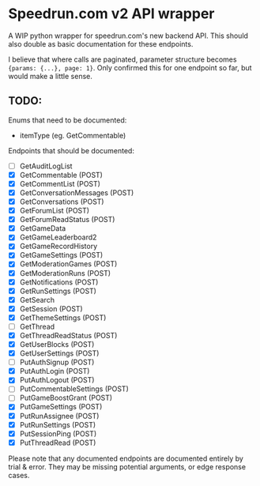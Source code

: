# Speedrun.com v2 API wrapper

A WIP python wrapper for speedrun.com's new backend API. This should also double as basic documentation for these endpoints.

I believe that where calls are paginated, parameter structure becomes `{params: {...}, page: 1}`. Only confirmed this for one endpoint so far, but would make a little sense.

## TODO:
Enums that need to be documented:
- itemType (eg. GetCommentable)

Endpoints that should be documented:

- [ ] GetAuditLogList
- [x] GetCommentable (POST)
- [x] GetCommentList (POST)
- [x] GetConversationMessages (POST)
- [x] GetConversations (POST)
- [x] GetForumList (POST)
- [x] GetForumReadStatus (POST)
- [x] GetGameData
- [x] GetGameLeaderboard2
- [x] GetGameRecordHistory
- [x] GetGameSettings (POST)
- [x] GetModerationGames (POST)
- [x] GetModerationRuns (POST)
- [x] GetNotifications (POST)
- [x] GetRunSettings (POST)
- [x] GetSearch
- [x] GetSession (POST)
- [x] GetThemeSettings (POST)
- [ ] GetThread
- [x] GetThreadReadStatus (POST)
- [x] GetUserBlocks (POST)
- [x] GetUserSettings (POST)
- [ ] PutAuthSignup (POST)
- [x] PutAuthLogin (POST)
- [x] PutAuthLogout (POST)
- [ ] PutCommentableSettings (POST)
- [ ] PutGameBoostGrant (POST)
- [x] PutGameSettings (POST)
- [x] PutRunAssignee (POST)
- [x] PutRunSettings (POST)
- [x] PutSessionPing (POST)
- [x] PutThreadRead (POST)

Please note that any documented endpoints are documented entirely by trial & error. They may be missing potential arguments, or edge response cases.
